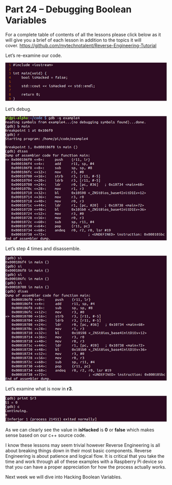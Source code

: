 # Part 24 – Debugging Boolean Variables

For a complete table of contents of all the lessons please click below as it will give you a brief of each lesson in addition to the topics it will cover.&nbsp;https://github.com/mytechnotalent/Reverse-Engineering-Tutorial

Let’s re-examine our code.

<div class="slate-resizable-image-embed slate-image-embed__resize-full-width"><img src="imgs/435467730.jpg"/></div>

Let’s debug.

<div class="slate-resizable-image-embed slate-image-embed__resize-full-width"><img src="imgs/941966862.jpg"/></div>

Let’s step 4 times and disassemble.

<div class="slate-resizable-image-embed slate-image-embed__resize-full-width"><img src="imgs/1019059715.jpg"/></div>

Let’s examine what is now in __r3__.

<div class="slate-resizable-image-embed slate-image-embed__resize-full-width"><img src="imgs/902551454.jpg"/></div>

As we can clearly see the value in __isHacked__ is __0__ or __false__ which makes sense based on our c++ source code.

I know these lessons may seem trivial however Reverse Engineering is all about breaking things down in their most basic components.&nbsp;Reverse Engineering is about patience and logical flow.&nbsp;It is critical that you take the time and work through all of these examples with a Raspberry Pi device so that you can have a proper appreciation for how the process actually works.

Next week we will dive into Hacking Boolean Variables.